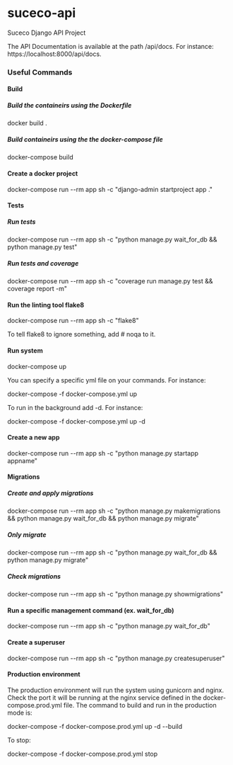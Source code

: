 # suceco-api

Suceco Django API Project

The API Documentation is available at the path /api/docs. For instance: https://localhost:8000/api/docs.

### Useful Commands

#### Build

##### Build the containeirs using the Dockerfile

docker build .

##### Build containeirs using the the docker-compose file

docker-compose build

#### Create a docker project

docker-compose run --rm app sh -c "django-admin startproject app ."

#### Tests

##### Run tests

docker-compose run --rm app sh -c "python manage.py wait_for_db && python manage.py test"

##### Run tests and coverage

docker-compose run --rm app sh -c "coverage run manage.py test && coverage report -m"

#### Run the linting tool flake8

docker-compose run --rm app sh -c "flake8"

To tell flake8 to ignore something, add # noqa to it.

#### Run system

docker-compose up

You can specify a specific yml file on your commands. For instance:

docker-compose -f docker-compose.yml up

To run in the background add -d. For instance:

docker-compose -f docker-compose.yml up -d

#### Create a new app

docker-compose run --rm app sh -c "python manage.py startapp appname"

#### Migrations

##### Create and apply migrations
docker-compose run --rm app sh -c "python manage.py makemigrations && python manage.py wait_for_db && python manage.py migrate"

##### Only migrate
docker-compose run --rm app sh -c "python manage.py wait_for_db && python manage.py migrate"

##### Check migrations
docker-compose run --rm app sh -c "python manage.py showmigrations"

#### Run a specific management command (ex. wait_for_db)

docker-compose run --rm app sh -c "python manage.py wait_for_db"

#### Create a superuser

docker-compose run --rm app sh -c "python manage.py createsuperuser"

#### Production environment

The production environment will run the system using gunicorn and nginx.
Check the port it will be running at the nginx service defined in the docker-compose.prod.yml file.
The command to build and run in the production mode is:

docker-compose -f docker-compose.prod.yml up -d --build

To stop:

docker-compose -f docker-compose.prod.yml stop